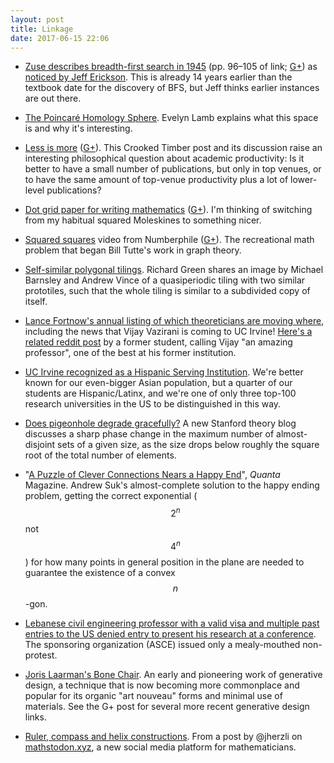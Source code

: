 ```yaml
---
layout: post
title: Linkage
date: 2017-06-15 22:06
---
```

* [Zuse describes breadth-first search in 1945](http://zuse.zib.de/item/gHI1cNsUuQweHB6) (pp. 96–105 of link; [G+](https://web.archive.org/web/20190217230216/https://plus.google.com/100003628603413742554/posts/3zETVZzQ7nV)) as [noticed by Jeff Erickson](https://web.archive.org/web/20190217230247/https://plus.google.com/+JeffErickson/posts/BoLhLRp7qYt). This is already 14 years earlier than the textbook date for the discovery of BFS, but Jeff thinks earlier instances are out there.

* [The Poincaré Homology Sphere](https://blogs.scientificamerican.com/roots-of-unity/a-few-of-my-favorite-spaces-the-poincare-homology-sphere/). Evelyn Lamb explains what this space is and why it's interesting.

* [Less is more](http://crookedtimber.org/2017/05/28/less-is-more/) ([G+](https://web.archive.org/web/20190217230121/https://plus.google.com/100003628603413742554/posts/jgb3Yu7kuUM)). This Crooked Timber post and its discussion raise an interesting philosophical question about academic productivity: Is it better to have a small number of publications, but only in top venues, or to have the same amount of top-venue productivity plus a lot of lower-level publications?

* [Dot grid paper for writing mathematics](https://nickhigham.wordpress.com/2017/05/08/dot-grid-paper-for-writing-mathematics/) ([G+](https://web.archive.org/web/20190217230007/https://plus.google.com/100003628603413742554/posts/fPNC32XprVX)). I'm thinking of switching from my habitual squared Moleskines to something nicer.

* [Squared squares](https://www.youtube.com/watch?v=NoRjwZomUK0) video from Numberphile ([G+](https://web.archive.org/web/20190217225924/https://plus.google.com/100003628603413742554/posts/jFuu8Hb3KNu)). The recreational math problem that began Bill Tutte's work in graph theory.

* [Self-similar polygonal tilings](https://web.archive.org/web/20190217225845/https://plus.google.com/101584889282878921052/posts/YdstbQVhAcq). Richard Green shares an image by Michael Barnsley and Andrew Vince of a quasiperiodic tiling with two similar prototiles, such that the whole tiling is similar to a subdivided copy of itself.

* [Lance Fortnow's annual listing of which theoreticians are moving where](http://blog.computationalcomplexity.org/2017/06/theory-jobs-2016.html), including the news that Vijay Vazirani is coming to UC Irvine! [Here's a related reddit post](https://www.reddit.com/r/gatech/comments/6go8x2/farewell_to_one_of_techs_best_professors/) by a former student, calling Vijay "an amazing professor", one of the best at his former institution.

* [UC Irvine recognized as a Hispanic Serving Institution](http://www.latimes.com/local/lanow/la-me-uc-irvine-latino-20170609-story.html). We're better known for our even-bigger Asian population, but a quarter of our students are Hispanic/Latinx, and we're one of only three top-100 research universities in the US to be distinguished in this way.

* [Does pigeonhole degrade gracefully?](https://theorydish.blog/2017/05/30/does-pigeonhole-degrade-gracefully/) A new Stanford theory blog discusses a sharp phase change in the maximum number of almost-disjoint sets of a given size, as the size drops below roughly the square root of the total number of elements.

* "[A Puzzle of Clever Connections Nears a Happy End](http://buff.ly/2rFeU3O)", _Quanta_ Magazine. Andrew Suk's almost-complete solution to the happy ending problem, getting the correct exponential ($$2^n$$ not $$4^n$$) for how many points in general position in the plane are needed to guarantee the existence of a convex $$n$$-gon.

* [Lebanese civil engineering professor with a valid visa and multiple past entries to the US denied entry to present his research at a conference](https://www.insidehighered.com/news/2017/06/12/au-beirut-professor-turned-back-us-airport). The sponsoring organization (ASCE) issued only a mealy-mouthed non-protest.

* [Joris Laarman's Bone Chair](http://www.jorislaarman.com/work/bone-chair/). An early and pioneering work of generative design, a technique that is now becoming more commonplace and popular for its organic "art nouveau" forms and minimal use of materials. See the G+ post for several more recent generative design links.

* [Ruler, compass and helix constructions](https://mathstodon.xyz/@jhertzli/59637). From a post by @jherzli on [mathstodon.xyz](https://mathstodon.xyz/), a new social media platform for mathematicians.